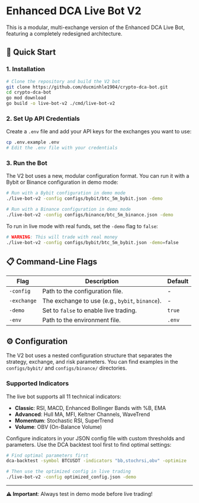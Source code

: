 # Enhanced DCA Live Bot V2

This is a modular, multi-exchange version of the Enhanced DCA Live Bot, featuring a completely redesigned architecture.

## 🚀 Quick Start

### 1. Installation

```bash
# Clone the repository and build the V2 bot
git clone https://github.com/ducminhle1904/crypto-dca-bot.git
cd crypto-dca-bot
go mod download
go build -o live-bot-v2 ./cmd/live-bot-v2
```

### 2. Set Up API Credentials

Create a `.env` file and add your API keys for the exchanges you want to use:

```bash
cp .env.example .env
# Edit the .env file with your credentials
```

### 3. Run the Bot

The V2 bot uses a new, modular configuration format. You can run it with a Bybit or Binance configuration in demo mode:

```bash
# Run with a Bybit configuration in demo mode
./live-bot-v2 -config configs/bybit/btc_5m_bybit.json -demo

# Run with a Binance configuration in demo mode
./live-bot-v2 -config configs/binance/btc_5m_binance.json -demo
```

To run in live mode with real funds, set the `-demo` flag to `false`:

```bash
# WARNING: This will trade with real money
./live-bot-v2 -config configs/bybit/btc_5m_bybit.json -demo=false
```

## 📋 Command-Line Flags

| Flag        | Description                                     | Default |
| ----------- | ----------------------------------------------- | ------- |
| `-config`   | Path to the configuration file.                 | -       |
| `-exchange` | The exchange to use (e.g., `bybit`, `binance`). | -       |
| `-demo`     | Set to `false` to enable live trading.          | `true`  |
| `-env`      | Path to the environment file.                   | `.env`  |

## ⚙️ Configuration

The V2 bot uses a nested configuration structure that separates the strategy, exchange, and risk parameters. You can find examples in the `configs/bybit/` and `configs/binance/` directories.

### Supported Indicators

The live bot supports all 11 technical indicators:

- **Classic**: RSI, MACD, Enhanced Bollinger Bands with %B, EMA
- **Advanced**: Hull MA, MFI, Keltner Channels, WaveTrend
- **Momentum**: Stochastic RSI, SuperTrend
- **Volume**: OBV (On-Balance Volume)

Configure indicators in your JSON config file with custom thresholds and parameters. Use the DCA backtest tool first to find optimal settings:

```bash
# Find optimal parameters first
dca-backtest -symbol BTCUSDT -indicators "bb,stochrsi,obv" -optimize

# Then use the optimized config in live trading
./live-bot-v2 -config optimized_config.json -demo
```

---

**⚠️ Important**: Always test in demo mode before live trading!
